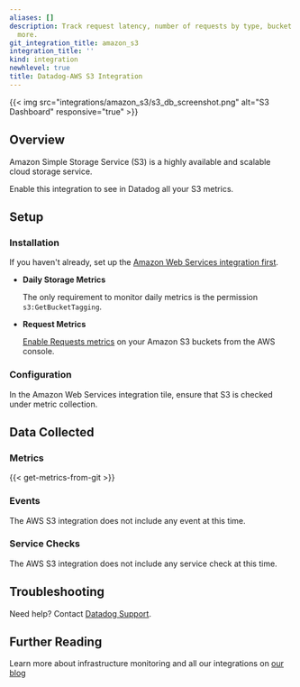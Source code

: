 ```yaml
---
aliases: []
description: Track request latency, number of requests by type, bucket sizes, and
  more.
git_integration_title: amazon_s3
integration_title: ''
kind: integration
newhlevel: true
title: Datadog-AWS S3 Integration
---
```


{{< img src="integrations/amazon_s3/s3_db_screenshot.png" alt="S3 Dashboard" responsive="true" >}}

## Overview

Amazon Simple Storage Service (S3) is a highly available and scalable cloud storage service.

Enable this integration to see in Datadog all your S3 metrics.

## Setup
### Installation

If you haven't already, set up the [Amazon Web Services integration first](https://docs.datadoghq.com/integrations/aws/).

* **Daily Storage Metrics**

  The only requirement to monitor daily metrics is the permission `s3:GetBucketTagging`.

* **Request Metrics**

  [Enable Requests metrics](http://docs.aws.amazon.com/AmazonS3/latest/dev/cloudwatch-monitoring.html) on your Amazon S3 buckets from the AWS console.

### Configuration

In the Amazon Web Services integration tile, ensure that S3 is checked under metric collection.

## Data Collected
### Metrics
{{< get-metrics-from-git >}}

### Events
The AWS S3 integration does not include any event at this time.

### Service Checks
The AWS S3 integration does not include any service check at this time.

## Troubleshooting
Need help? Contact [Datadog Support](http://docs.datadoghq.com/help/).

## Further Reading
Learn more about infrastructure monitoring and all our integrations on [our blog](https://www.datadoghq.com/blog/)